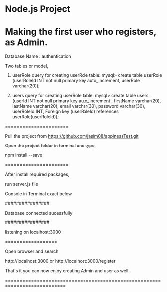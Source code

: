 # Node.js Project
# Making the first user who registers, as Admin.
Database Name : authentication

Two tables or model,
1. userRole
query for creating userRole table:
mysql> create table userRole (userRoleId INT not null primary key auto_increment, userRole varchar(20));




2. users
query for creating userRole table:
mysql> create table users (userId INT not null primary key auto_increment , firstName varchar(20), lastName varchar(20), email varchar(30), password varchar(30), userRoleId INT, Foreign key (userRoleId) references userRole(userRoleId));

======================

Pull the project from https://github.com/jasim08/appinessTest.git

Open the project folder in terminal and type,

npm install --save


======================

After install required packages, 

run server.js file

Console in Terminal exact below

################

Database connected sucessfully

################

listening on localhost:3000

==================

Open browser and search

http://localhost:3000 or http://localhost:3000/register

That's it you can now enjoy creating Admin and user as well.

===========================================================================

